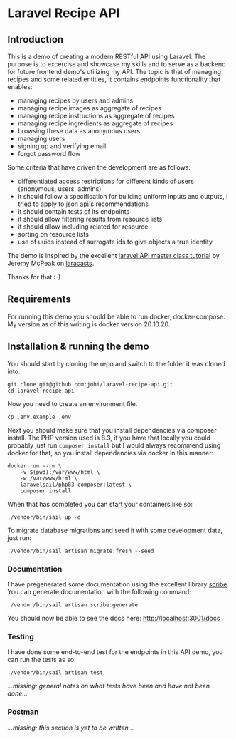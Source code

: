 # Laravel Recipe API

## Introduction
This is a demo of creating a modern RESTful API using Laravel. The purpose is to excercise and showcase my skills and
to serve as a backend for future frontend demo's utilizing my API.
The topic is that of managing recipes and some related entities, it contains endpoints functionality that enables:
- managing recipes by users and admins
- managing recipe images as aggregate of recipes
- managing recipe instructions as aggregate of recipes
- managing recipe ingredients as aggregate of recipes
- browsing these data as anonymous users
- managing users
- signing up and verifying email
- forgot password flow

Some criteria that have driven the development are as follows:
- differentiated access restrictions for different kinds of users (anonymous, users, admins)
- it should follow a specification for building uniform inputs and outputs, i tried to apply to [json api's](https://jsonapi.org/) 
  recommendations
- it should contain tests of its endpoints
- it should allow filtering results from resource lists
- it should allow including related for resource
- sorting on resource lists
- use of uuids instead of surrogate ids to give objects a true identity

The demo is inspired by the excellent [laravel API master class tutorial](https://github.com/laracasts/laravel-api-master-class/) 
by Jeremy McPeak on [laracasts](https://laracasts.com/series/laravel-api-master-class). 

Thanks for that :-)

## Requirements
For running this demo you should be able to run docker, docker-compose. My version as of this writing is docker version 
20.10.20.

## Installation & running the demo
You should start by cloning the repo and switch to the folder it was cloned into.
```
git clone git@github.com:johi/laravel-recipe-api.git
cd laravel-recipe-api
```
Now you need to create an environment file.
```
cp .env.example .env
```
Next you should make sure that you install dependencies via composer install. The PHP version used is 8.3, if you have 
that locally you could probably just run `composer install` but I would always recommend using docker for that, so you
install dependencies via docker in this manner:
```
docker run --rm \
    -v $(pwd):/var/www/html \
    -w /var/www/html \
    laravelsail/php83-composer:latest \
    composer install
```
When that has completed you can start your containers like so:
```
./vendor/bin/sail up -d
```
To migrate database migrations and seed it with some development data, just run:
```
./vendor/bin/sail artisan migrate:fresh --seed
```

### Documentation

I have pregenerated some documentation using the excellent library 
[scribe](https://github.com/knuckleswtf/scribe). You can generate documentation with the following command: 
```
./vendor/bin/sail artisan scribe:generate    
```
You should now be able to see the docs here: [http://localhost:3001/docs](http://localhost:3001/docs)

### Testing
I have done some end-to-end test for the endpoints in this API demo, you can run the tests as so:
```
./vendor/bin/sail artisan test
```
*...missing: general notes on what tests have been and have not been done...*
### Postman
*...missing: this section is yet to be written...*

